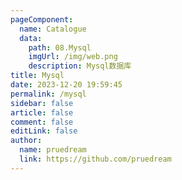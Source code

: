 ```yaml
---
pageComponent:
  name: Catalogue
  data:
    path: 08.Mysql
    imgUrl: /img/web.png
    description: Mysql数据库
title: Mysql
date: 2023-12-20 19:59:45
permalink: /mysql
sidebar: false
article: false
comment: false
editLink: false
author: 
  name: pruedream
  link: https://github.com/pruedream
---
```

 